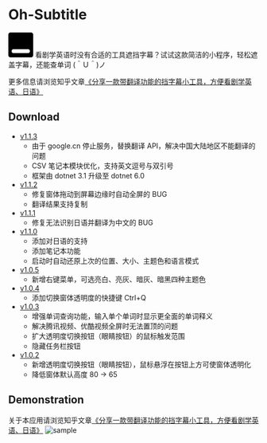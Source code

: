 # Oh-Subtitle
<img src="https://github.com/Surbowl/Oh-Subtitle/blob/master/images/icon.png?raw=true" width="50" />
看剧学英语时没有合适的工具遮挡字幕？试试这款简洁的小程序，轻松遮盖字幕，还能查单词 (＾Ｕ＾)ノ

更多信息请浏览知乎文章[《分享一款带翻译功能的挡字幕小工具，方便看剧学英语、日语》](https://zhuanlan.zhihu.com/p/256343803)

## Download
- [v1.1.3](https://github.com/Surbowl/oh-subtitle/releases/tag/v1.1.3)
  - 由于 google.cn 停止服务，替换翻译 API，解决中国大陆地区不能翻译的问题
  - CSV 笔记本模块优化，支持英文逗号与双引号
  - 框架由 dotnet 3.1 升级至 dotnet 6.0
- [v1.1.2](https://github.com/Surbowl/oh-subtitle/releases/tag/v1.1.2)
  - 修复窗体拖动到屏幕边缘时自动全屏的 BUG
  - 翻译结果支持复制
- [v1.1.1](https://github.com/Surbowl/oh-subtitle/releases/tag/v1.1.1)
  - 修复无法识别日语并翻译为中文的 BUG
- [v1.1.0](https://github.com/Surbowl/oh-subtitle/releases/tag/v1.1.0)
  - 添加对日语的支持
  - 添加笔记本功能
  - 启动时自动还原上次的位置、大小、主题色和语言模式
- [v1.0.5](https://github.com/Surbowl/oh-subtitle/releases/tag/v1.0.5)
  - 新增右键菜单，可选亮白、亮灰、暗灰、暗黑四种主题色
- [v1.0.4](https://github.com/Surbowl/oh-subtitle/releases/tag/v1.0.4)
  - 添加切换窗体透明度的快捷键 Ctrl+Q
- [v1.0.3](https://github.com/Surbowl/oh-subtitle/releases/tag/v1.0.3)
  - 增强单词查询功能，输入单个单词时显示更全面的单词释义
  - 解决腾讯视频、优酷视频全屏时无法置顶的问题
  - 扩大透明度切换按钮（眼睛按钮）的鼠标触发范围
  - 隐藏任务栏按钮
- [v1.0.2](https://github.com/Surbowl/oh-subtitle/releases/tag/v1.0.2)
  - 新增透明度切换按钮（眼睛按钮），鼠标悬浮在按钮上方可使窗体透明化
  - 降低窗体默认高度 80 -> 65


## Demonstration
关于本应用请浏览知乎文章[《分享一款带翻译功能的挡字幕小工具，方便看剧学英语、日语》](https://zhuanlan.zhihu.com/p/256343803)
![sample](https://github.com/Surbowl/Oh-Subtitle/blob/master/images/sample.gif?raw=true)
